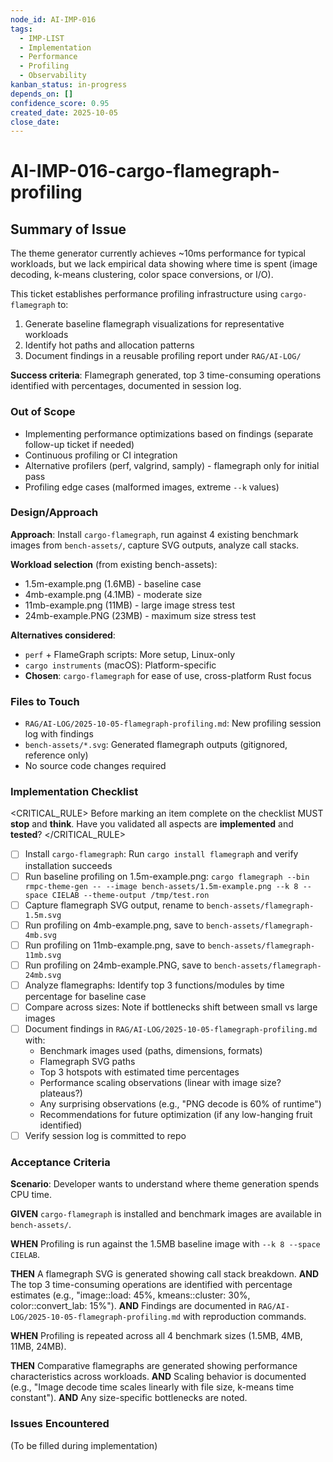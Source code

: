 ```yaml
---
node_id: AI-IMP-016
tags:
  - IMP-LIST
  - Implementation
  - Performance
  - Profiling
  - Observability
kanban_status: in-progress
depends_on: []
confidence_score: 0.95
created_date: 2025-10-05
close_date:
---
```


# AI-IMP-016-cargo-flamegraph-profiling

## Summary of Issue

The theme generator currently achieves ~10ms performance for typical workloads, but we lack empirical data showing where time is spent (image decoding, k-means clustering, color space conversions, or I/O).

This ticket establishes performance profiling infrastructure using `cargo-flamegraph` to:
1. Generate baseline flamegraph visualizations for representative workloads
2. Identify hot paths and allocation patterns
3. Document findings in a reusable profiling report under `RAG/AI-LOG/`

**Success criteria**: Flamegraph generated, top 3 time-consuming operations identified with percentages, documented in session log.

### Out of Scope

- Implementing performance optimizations based on findings (separate follow-up ticket if needed)
- Continuous profiling or CI integration
- Alternative profilers (perf, valgrind, samply) - flamegraph only for initial pass
- Profiling edge cases (malformed images, extreme `--k` values)

### Design/Approach

**Approach**: Install `cargo-flamegraph`, run against 4 existing benchmark images from `bench-assets/`, capture SVG outputs, analyze call stacks.

**Workload selection** (from existing bench-assets):
- 1.5m-example.png (1.6MB) - baseline case
- 4mb-example.png (4.1MB) - moderate size
- 11mb-example.png (11MB) - large image stress test
- 24mb-example.PNG (23MB) - maximum size stress test

**Alternatives considered**:
- `perf` + FlameGraph scripts: More setup, Linux-only
- `cargo instruments` (macOS): Platform-specific
- **Chosen**: `cargo-flamegraph` for ease of use, cross-platform Rust focus

### Files to Touch

- `RAG/AI-LOG/2025-10-05-flamegraph-profiling.md`: New profiling session log with findings
- `bench-assets/*.svg`: Generated flamegraph outputs (gitignored, reference only)
- No source code changes required

### Implementation Checklist

<CRITICAL_RULE>
Before marking an item complete on the checklist MUST **stop** and **think**. Have you validated all aspects are **implemented** and **tested**?
</CRITICAL_RULE>

- [ ] Install `cargo-flamegraph`: Run `cargo install flamegraph` and verify installation succeeds
- [ ] Run baseline profiling on 1.5m-example.png: `cargo flamegraph --bin rmpc-theme-gen -- --image bench-assets/1.5m-example.png --k 8 --space CIELAB --theme-output /tmp/test.ron`
- [ ] Capture flamegraph SVG output, rename to `bench-assets/flamegraph-1.5m.svg`
- [ ] Run profiling on 4mb-example.png, save to `bench-assets/flamegraph-4mb.svg`
- [ ] Run profiling on 11mb-example.png, save to `bench-assets/flamegraph-11mb.svg`
- [ ] Run profiling on 24mb-example.PNG, save to `bench-assets/flamegraph-24mb.svg`
- [ ] Analyze flamegraphs: Identify top 3 functions/modules by time percentage for baseline case
- [ ] Compare across sizes: Note if bottlenecks shift between small vs large images
- [ ] Document findings in `RAG/AI-LOG/2025-10-05-flamegraph-profiling.md` with:
  - Benchmark images used (paths, dimensions, formats)
  - Flamegraph SVG paths
  - Top 3 hotspots with estimated time percentages
  - Performance scaling observations (linear with image size? plateaus?)
  - Any surprising observations (e.g., "PNG decode is 60% of runtime")
  - Recommendations for future optimization (if any low-hanging fruit identified)
- [ ] Verify session log is committed to repo

### Acceptance Criteria

**Scenario**: Developer wants to understand where theme generation spends CPU time.

**GIVEN** `cargo-flamegraph` is installed and benchmark images are available in `bench-assets/`.

**WHEN** Profiling is run against the 1.5MB baseline image with `--k 8 --space CIELAB`.

**THEN** A flamegraph SVG is generated showing call stack breakdown.
**AND** The top 3 time-consuming operations are identified with percentage estimates (e.g., "image::load: 45%, kmeans::cluster: 30%, color::convert_lab: 15%").
**AND** Findings are documented in `RAG/AI-LOG/2025-10-05-flamegraph-profiling.md` with reproduction commands.

**WHEN** Profiling is repeated across all 4 benchmark sizes (1.5MB, 4MB, 11MB, 24MB).

**THEN** Comparative flamegraphs are generated showing performance characteristics across workloads.
**AND** Scaling behavior is documented (e.g., "Image decode time scales linearly with file size, k-means time constant").
**AND** Any size-specific bottlenecks are noted.

### Issues Encountered
<!--
The comments under the 'Issues Encountered' heading are the only comments you MUST not remove
This section is filled out post work as you fill out the checklists.
You SHOULD document any issues encountered and resolved during the sprint.
You MUST document any failed implementations, blockers or missing tests.
-->

(To be filled during implementation)
